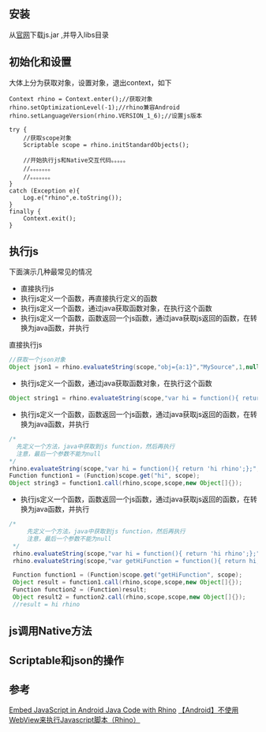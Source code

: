 ##  安装

从[官网](http://www.mozilla.org/rhino/)下载js.jar ,并导入libs目录

## 初始化和设置

大体上分为获取对象，设置对象，退出context，如下

````
Context rhino = Context.enter();//获取对象
rhino.setOptimizationLevel(-1);//rhino兼容Android
rhino.setLanguageVersion(rhino.VERSION_1_6);//设置js版本

try {
	//获取scope对象
    Scriptable scope = rhino.initStandardObjects();
	
	//开始执行js和Native交互代码。。。。。    
	//。。。。。。。
	//。。。。。。。
}
catch (Exception e){
    Log.e("rhino",e.toString());
}
finally {
    Context.exit();
}

````

##  执行js

下面演示几种最常见的情况

- 直接执行js
- 执行js定义一个函数，再直接执行定义的函数
- 执行js定义一个函数，通过java获取函数对象，在执行这个函数
- 执行js定义一个函数，函数返回一个js函数，通过java获取js返回的函数，在转换为java函数，并执行

直接执行js

````java
//获取一个json对象
Object json1 = rhino.evaluateString(scope,"obj={a:1}","MySource",1,null);

````

- 执行js定义一个函数，通过java获取函数对象，在执行这个函数

````java
Object string1 = rhino.evaluateString(scope,"var hi = function(){ return 'hi rhino';}; hi();","MySource",1,null);

````

- 执行js定义一个函数，函数返回一个js函数，通过java获取js返回的函数，在转换为java函数，并执行

````java
/*
  先定义一个方法，java中获取到js function，然后再执行
  注意，最后一个参数不能为null
*/
rhino.evaluateString(scope,"var hi = function(){ return 'hi rhino';};","MySource1",1,null);
Function function1 = (Function)scope.get("hi", scope);
Object string3 = function1.call(rhino,scope,scope,new Object[]{});

````

- 执行js定义一个函数，函数返回一个js函数，通过java获取js返回的函数，在转换为java函数，并执行

````java
/*
     先定义一个方法，java中获取到js function，然后再执行
     注意，最后一个参数不能为null
 */
 rhino.evaluateString(scope,"var hi = function(){ return 'hi rhino';};","MySource1",1,null);
 rhino.evaluateString(scope,"var getHiFunction = function(){ return hi;};","MySource1",1,null);

 Function function1 = (Function)scope.get("getHiFunction", scope);
 Object result = function1.call(rhino,scope,scope,new Object[]{});
 Function function2 = (Function)result;
 Object result2 = function2.call(rhino,scope,scope,new Object[]{});
 //result = hi rhino
````

##  js调用Native方法


##  Scriptable和json的操作


##  参考

[Embed JavaScript in Android Java Code with Rhino](https://vec.io/posts/embed-javascript-in-android-java-code-with-rhino)
[【Android】不使用WebView来执行Javascript脚本（Rhino）](http://www.cnblogs.com/over140/p/3389974.html)



